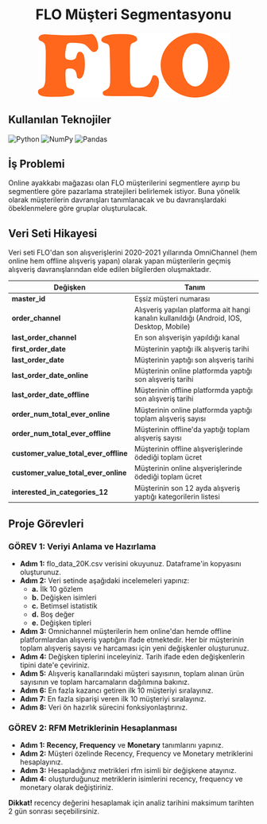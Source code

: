 <div align="center">
<h1>
  FLO Müşteri Segmentasyonu
</h1>

<h4>
    <img alt="FLO" src="https://github.com/bekowashere/rfm-flo/blob/main/src/flo1.png?raw=true">
</h4>

</div>


## Kullanılan Teknojiler

![Python](https://img.shields.io/badge/python-3670A0?style=for-the-badge&logo=python&logoColor=ffdd54) ![NumPy](https://img.shields.io/badge/numpy-%23013243.svg?style=for-the-badge&logo=numpy&logoColor=white) ![Pandas](https://img.shields.io/badge/pandas-%23150458.svg?style=for-the-badge&logo=pandas&logoColor=white)

## İş Problemi

Online ayakkabı mağazası olan FLO müşterilerini segmentlere ayırıp bu segmentlere göre pazarlama stratejileri belirlemek istiyor. Buna yönelik olarak müşterilerin davranışları tanımlanacak ve bu davranışlardaki öbeklenmelere göre gruplar oluşturulacak.

## Veri Seti Hikayesi

Veri seti FLO'dan son alışverişlerini 2020-2021 yıllarında OmniChannel (hem online hem offline alışveriş yapan) olarak yapan müşterilerin geçmiş alışveriş davranışlarından elde edilen bilgilerden oluşmaktadır.

| Değişken  | Tanım   |
|---|---|
|   **master_id**  | Eşsiz müşteri numarası |
|   **order_channel**  | Alışveriş yapılan platforma ait hangi kanalın kullanıldığı (Android, IOS, Desktop, Mobile) |
|   **last_order_channel**  | En son alışverişin yapıldığı kanal |
|   **first_order_date**  | Müşterinin yaptığı ilk alışveriş tarihi |
|   **last_order_date**  | Müşterinin yaptığı son alışveriş tarihi |
|   **last_order_date_online**  | Müşterinin online platformda yaptığı son alışveriş tarihi |
|   **last_order_date_offline**  | Müşterinin offline platformda yaptığı son alışveriş tarihi |
|   **order_num_total_ever_online**  | Müşterinin online platformda yaptığı toplam alışveriş sayısı |
|   **order_num_total_ever_offline**  | Müşterinin offline'da yaptığı toplam alışveriş sayısı |
|   **customer_value_total_ever_offline**  | Müşterinin offline alışverişlerinde ödediği toplam ücret  |
|   **customer_value_total_ever_online**  | Müşterinin online alışverişlerinde ödediği toplam ücret |
|   **interested_in_categories_12**  | Müşterinin son 12 ayda alışveriş yaptığı kategorilerin listesi |

## Proje Görevleri

### GÖREV 1: Veriyi Anlama ve Hazırlama

- **Adım 1:** flo_data_20K.csv verisini okuyunuz. Dataframe'in kopyasını oluşturunuz.
- **Adım 2:** Veri setinde aşağıdaki incelemeleri yapınız:
    - **a.** İlk 10 gözlem
    - **b.** Değişken isimleri
    - **c.** Betimsel istatistik
    - **d.** Boş değer
    - **e.** Değişken tipleri
- **Adım 3:** Omnichannel müşterilerin hem online'dan hemde offline platformlardan alışveriş yaptığını ifade etmektedir. Her bir müşterinin toplam alışveriş sayısı ve harcaması için yeni değişkenler oluşturunuz.
- **Adım 4:** Değişken tiplerini inceleyiniz. Tarih ifade eden değişkenlerin tipini date'e çeviriniz.
- **Adım 5:** Alışveriş kanallarındaki müşteri sayısının, toplam alınan ürün sayısının ve toplam harcamaların dağılımına bakınız.
- **Adım 6:** En fazla kazancı getiren ilk 10 müşteriyi sıralayınız.
- **Adım 7:** En fazla siparişi veren ilk 10 müşteriyi sıralayınız.
- **Adım 8:** Veri ön hazırlık sürecini fonksiyonlaştırınız.

### GÖREV 2: RFM Metriklerinin Hesaplanması

- **Adım 1:** **Recency, Frequency** ve **Monetary** tanımlarını yapınız.
- **Adım 2:** Müşteri özelinde Recency, Frequency ve Monetary metriklerini hesaplayınız.
- **Adım 3:** Hesapladığınız metrikleri rfm isimli bir değişkene atayınız.
- **Adım 4:** oluşturduğunuz metriklerin isimlerini recency, frequency ve monetary olarak değiştiriniz.

**Dikkat!** recency değerini hesaplamak için analiz tarihini maksimum tarihten 2 gün sonrası seçebilirsiniz.